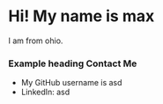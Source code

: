<!DOCTYPE html>
<html lang="en">
<head>
  <meta charset="UTF-8">
  <meta http-equiv="X-UA-Compatible" content="ie=edge">
  <link rel="stylesheet" href="https://maxcdn.bootstrapcdn.com/bootstrap/4.0.0/css/bootstrap.min.css">
  <title>Document</title>
</head>
<body>
  <div class="jumbotron jumbotron-fluid">
  <div class="container">
    <h1 class="display-4">Hi! My name is max</h1>
    <p class="lead">I am from ohio.</p>
    <h3>Example heading <span class="badge badge-secondary">Contact Me</span></h3>
    <ul class="list-group">
      <li class="list-group-item">My GitHub username is asd</li>
      <li class="list-group-item">LinkedIn: asd</li>
    </ul>
  </div>
</div>
</body>
</html>